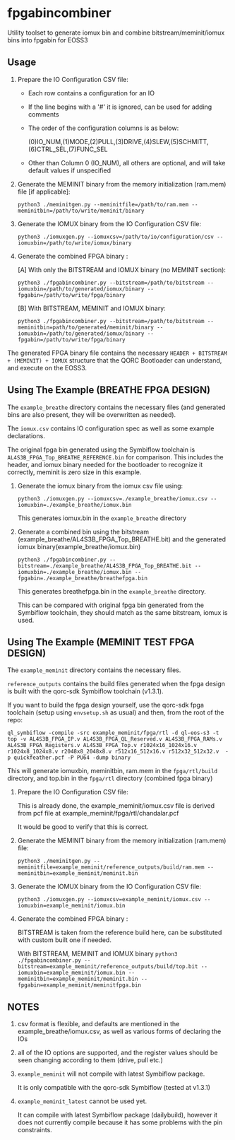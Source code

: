 # fpgabincombiner
Utility toolset to generate iomux bin and combine bitstream/meminit/iomux bins into fpgabin for EOSS3

## Usage

1. Prepare the IO Configuration CSV file:
   - Each row contains a configuration for an IO
   - If the line begins with a '#' it is ignored, can be used for adding comments
   - The order of the configuration columns is as below:

     (0)IO_NUM,(1)MODE,(2)PULL,(3)DRIVE,(4)SLEW,(5)SCHMITT,(6)CTRL_SEL,(7)FUNC_SEL
   - Other than Column 0 (IO_NUM), all others are optional, and will take default values if unspecified

2. Generate the MEMINIT binary from the memory initialization (ram.mem) file [if applicable]:

   `python3 ./meminitgen.py --meminitfile=/path/to/ram.mem --meminitbin=/path/to/write/meminit/binary`

3. Generate the IOMUX binary from the IO Configuration CSV file:

   `python3 ./iomuxgen.py --iomuxcsv=/path/to/io/configuration/csv --iomuxbin=/path/to/write/iomux/binary`

4. Generate the combined FPGA binary :

    [A] With only the BITSTREAM and IOMUX binary (no MEMINIT section):

   `python3 ./fpgabincombiner.py --bitstream=/path/to/bitstream --iomuxbin=/path/to/generated/iomux/binary --fpgabin=/path/to/write/fpga/binary`

   [B] With BITSTREAM, MEMINIT and IOMUX binary:

   `python3 ./fpgabincombiner.py --bitstream=/path/to/bitstream --meminitbin=path/to/generated/meminit/binary --iomuxbin=/path/to/generated/iomux/binary --fpgabin=/path/to/write/fpga/binary`

The generated FPGA binary file contains the necessary `HEADER + BITSTREAM + (MEMINIT) + IOMUX` structure that the QORC Bootloader can understand, and execute on the EOSS3.

## Using The Example (BREATHE FPGA DESIGN)

The `example_breathe` directory contains the necessary files (and generated bins are also present, they will be overwritten as needed).

The `iomux.csv` contains IO configuration spec as well as some example declarations.

The original fpga bin generated using the Symbiflow toolchain is `AL4S3B_FPGA_Top_BREATHE_REFERENCE.bin` for comparison.
This includes the header, and iomux binary needed for the bootloader to recognize it correctly, meminit is zero size in this example.

1. Generate the iomux binary from the iomux csv file using:

   `python3 ./iomuxgen.py --iomuxcsv=./example_breathe/iomux.csv --iomuxbin=./example_breathe/iomux.bin `

   This generates iomux.bin in the `example_breathe` directory

2. Generate a combined bin using the bitstream (example_breathe/AL4S3B_FPGA_Top_BREATHE.bit) and the generated iomux binary(example_breathe/iomux.bin)

   `python3 ./fpgabincombiner.py --bitstream=./example_breathe/AL4S3B_FPGA_Top_BREATHE.bit --iomuxbin=./example_breathe/iomux.bin --fpgabin=./example_breathe/breathefpga.bin`

   This generates breathefpga.bin in the `example_breathe` directory.

   This can be compared with original fpga bin generated from the Symbiflow toolchain, they should match as the same bitstream, iomux is used.


## Using The Example (MEMINIT TEST FPGA DESIGN)

The `example_meminit` directory contains the necessary files.

`reference_outputs` contains the build files generated when the fpga design is built with the qorc-sdk Symbiflow toolchain (v1.3.1).

If you want to build the fpga design yourself, use the qorc-sdk fpga toolchain (setup using `envsetup.sh` as usual) and then, from the root of the repo:

`ql_symbiflow -compile -src example_meminit/fpga/rtl -d ql-eos-s3 -t top -v AL4S3B_FPGA_IP.v AL4S3B_FPGA_QL_Reserved.v AL4S3B_FPGA_RAMs.v AL4S3B_FPGA_Registers.v AL4S3B_FPGA_Top.v r1024x16_1024x16.v r1024x8_1024x8.v r2048x8_2048x8.v r512x16_512x16.v r512x32_512x32.v  -p quickfeather.pcf -P PU64 -dump binary`

This will generate iomuxbin, meminitbin, ram.mem in the `fpga/rtl/build` directory, and top.bin in the `fpga/rtl` directory (combined fpga binary)


1. Prepare the IO Configuration CSV file:
   
   This is already done, the example_meminit/iomux.csv file is derived from pcf file at example_meminit/fpga/rtl/chandalar.pcf

   It would be good to verify that this is correct.

2. Generate the MEMINIT binary from the memory initialization (ram.mem) file:

   `python3 ./meminitgen.py --meminitfile=example_meminit/reference_outputs/build/ram.mem --meminitbin=example_meminit/meminit.bin`

3. Generate the IOMUX binary from the IO Configuration CSV file:

   `python3 ./iomuxgen.py --iomuxcsv=example_meminit/iomux.csv --iomuxbin=example_meminit/iomux.bin`

4. Generate the combined FPGA binary :

    BITSTREAM is taken from the reference build here, can be substituted with custom built one if needed.

   With BITSTREAM, MEMINIT and IOMUX binary
   `python3 ./fpgabincombiner.py --bitstream=example_meminit/reference_outputs/build/top.bit --iomuxbin=example_meminit/iomux.bin --meminitbin=example_meminit/meminit.bin --fpgabin=example_meminit/meminitfpga.bin`


## NOTES

1. csv format is flexible, and defaults are mentioned in the example_breathe/iomux.csv, as well as various forms of declaring the IOs
2. all of the IO options are supported, and the register values should be seen changing according to them (drive, pull etc.)
3. `example_meminit` will not compile with latest Symbiflow package. 
   
   It is only compatible with the qorc-sdk Symbiflow (tested at v1.3.1)
4. `example_meminit_latest` cannot be used yet.

   It can compile with latest Symbiflow package (dailybuild), however it does not currently compile because it has some problems with the pin constraints. 
